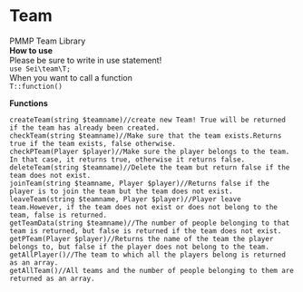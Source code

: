 # Team
PMMP Team Library  
**How to use**  
Please be sure to write in use statement!  
`use Sei\team\T;`  
When you want to call a function  
`T::function()`

**Functions**  

    createTeam(string $teamname)//create new Team! True will be returned if the team has already been created.
    checkTeam(string $teamname)//Make sure that the team exists.Returns true if the team exists, false otherwise.
    checkPTeam(Player $player)//Make sure the player belongs to the team. In that case, it returns true, otherwise it returns false.
    deleteTeam(string $teamname)//Delete the team but return false if the team does not exist.
    joinTeam(string $teamname, Player $player)//Returns false if the player is to join the team but the team does not exist.
    leaveTeam(string $teamname, Player $player)//Player leave team.However, if the team does not exist or does not belong to the team, false is returned.
    getTeamData(string $teamname)//The number of people belonging to that team is returned, but false is returned if the team does not exist.
    getPTeam(Player $player)//Returns the name of the team the player belongs to, but false if the player does not belong to the team.
    getAllPlayer()//The team to which all the players belong is returned as an array.
    getAllTeam()//All teams and the number of people belonging to them are returned as an array.
